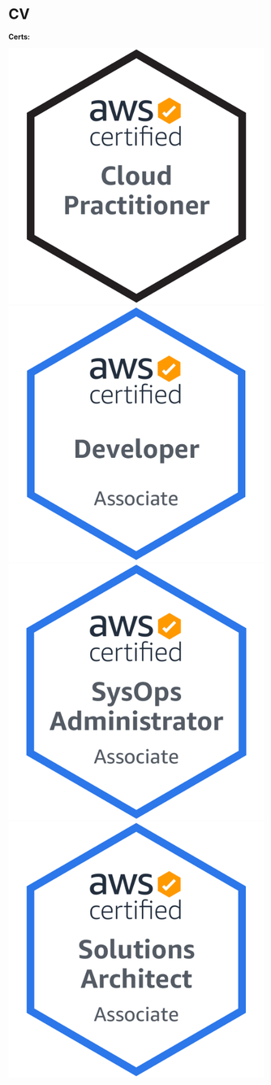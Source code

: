 # CV

**Certs:**
 
<a href="https://www.credly.com/badges/1b46058a-094f-4fb7-87fc-365810421631/public_url"><img src="assets/images/aws-certified-cloud-practitioner.png" class="l-icon"/></a>
<a href="https://www.credly.com/badges/4dbf8720-c7ca-400f-9d55-dbc706429e73/public_url"><img src="assets/images/aws-certified-developer-associate.png" class="l-icon"/></a>
<a href="https://www.credly.com/badges/66e2bd9b-832e-4df1-a583-4d583399681d/public_url"><img src="assets/images/aws-certified-sysops-administrator-associate.png" class="l-icon"/></a>
<a href="https://www.credly.com/badges/b18cc58d-54d2-417b-8ebd-941f567c9091/public_url"><img src="assets/images/aws-certified-solutions-architect-associate.png" class="l-icon"/></a>
